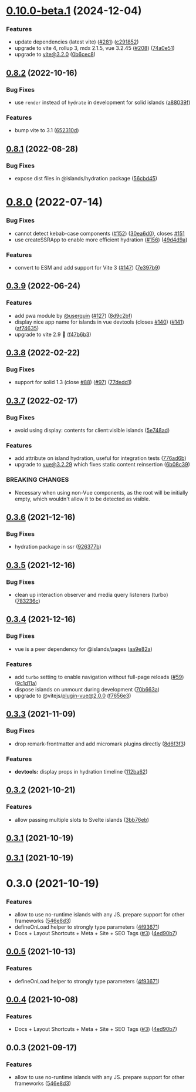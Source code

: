 # [0.10.0-beta.1](https://github.com/nuraui/nurajs/compare/hydration@0.8.2...hydration@0.10.0-beta.1) (2024-12-04)


### Features

* update dependencies (latest vite) ([#281](https://github.com/nuraui/nurajs/issues/281)) ([c291852](https://github.com/nuraui/nurajs/commit/c29185255e41e63830236ceb4c67de599aae2012))
* upgrade to vite 4, rollup 3, mdx 2.1.5, vue 3.2.45 ([#208](https://github.com/nuraui/nurajs/issues/208)) ([74a0e51](https://github.com/nuraui/nurajs/commit/74a0e511c71e990cf5a123cc31989095ef76477f))
* upgrade to vite@3.2.0 ([0b6cec8](https://github.com/nuraui/nurajs/commit/0b6cec84f7669b40b8dcb299ca6f6947f9fbcfae))



## [0.8.2](https://github.com/nuraui/nurajs/compare/hydration@0.8.1...hydration@0.8.2) (2022-10-16)


### Bug Fixes

* use `render` instead of `hydrate` in development for solid islands ([a88039f](https://github.com/nuraui/nurajs/commit/a88039fd38f6b5f12cf525905b1efb116c0a4def))


### Features

* bump vite to 3.1 ([652310d](https://github.com/nuraui/nurajs/commit/652310d32dc7574eab05008a358e3592487da0e7))



## [0.8.1](https://github.com/nuraui/nurajs/compare/hydration@0.8.0...hydration@0.8.1) (2022-08-28)


### Bug Fixes

* expose dist files in @islands/hydration package ([56cbd45](https://github.com/nuraui/nurajs/commit/56cbd457df11c64298cd5fb6ee99226a116ed128))



# [0.8.0](https://github.com/nuraui/nurajs/compare/hydration@0.3.9...hydration@0.8.0) (2022-07-14)


### Bug Fixes

* cannot detect kebab-case components ([#152](https://github.com/nuraui/nurajs/issues/152)) ([30ea6d0](https://github.com/nuraui/nurajs/commit/30ea6d080bd4de84c9755be6239f80c1c7066529)), closes [#151](https://github.com/nuraui/nurajs/issues/151)
* use createSSRApp to enable more efficient hydration ([#156](https://github.com/nuraui/nurajs/issues/156)) ([49d4d9a](https://github.com/nuraui/nurajs/commit/49d4d9a2a26dd7662f9ae552e5a8c809512e96d1))


### Features

* convert to ESM and add support for Vite 3 ([#147](https://github.com/nuraui/nurajs/issues/147)) ([7e397b9](https://github.com/nuraui/nurajs/commit/7e397b908746cd8ec875da2a636ae667ae98cb30))



## [0.3.9](https://github.com/nuraui/nurajs/compare/hydration@0.3.8...hydration@0.3.9) (2022-06-24)


### Features

* add pwa module by [@userquin](https://github.com/userquin) ([#127](https://github.com/nuraui/nurajs/issues/127)) ([8d9c2bf](https://github.com/nuraui/nurajs/commit/8d9c2bfb12ae5326815b34699b3c75e03bb7a2de))
* display nice app name for islands in vue devtools (closes [#140](https://github.com/nuraui/nurajs/issues/140)) ([#141](https://github.com/nuraui/nurajs/issues/141)) ([af74635](https://github.com/nuraui/nurajs/commit/af74635967d7136ce46ef16c83b3ea453a141e17))
* upgrade to vite 2.9 🚀 ([f47b6b3](https://github.com/nuraui/nurajs/commit/f47b6b346ef2efc88590749e2d8c8a2fbba7a42a))



## [0.3.8](https://github.com/nuraui/nurajs/compare/hydration@0.3.7...hydration@0.3.8) (2022-02-22)


### Bug Fixes

* support for solid 1.3 (close [#88](https://github.com/nuraui/nurajs/issues/88)) ([#97](https://github.com/nuraui/nurajs/issues/97)) ([77dedd1](https://github.com/nuraui/nurajs/commit/77dedd1f7f81affd01b2f0f27c85b47590835d68))



## [0.3.7](https://github.com/nuraui/nurajs/compare/hydration@0.3.6...hydration@0.3.7) (2022-02-17)


### Bug Fixes

* avoid using display: contents for client:visible islands ([5e748ad](https://github.com/nuraui/nurajs/commit/5e748ad07b85edb7e4d2d605623ba9817eb2c244))


### Features

* add attribute on island hydration, useful for integration tests ([776ad6b](https://github.com/nuraui/nurajs/commit/776ad6b363b0cdf4ce0f521fae896e3a8691b993))
* upgrade to vue@3.2.29 which fixes static content reinsertion ([6b08c39](https://github.com/nuraui/nurajs/commit/6b08c39e53b3a0b122d03a1471c46094e92406d0))


### BREAKING CHANGES

* Necessary when using non-Vue components, as the root
will be initially empty, which wouldn't allow it to be detected as
visible.



## [0.3.6](https://github.com/nuraui/nurajs/compare/hydration@0.3.5...hydration@0.3.6) (2021-12-16)


### Bug Fixes

* hydration package in ssr ([926377b](https://github.com/nuraui/nurajs/commit/926377be882fb4092749f070c6fe27718f237309))



## [0.3.5](https://github.com/nuraui/nurajs/compare/hydration@0.3.4...hydration@0.3.5) (2021-12-16)


### Bug Fixes

* clean up interaction observer and media query listeners (turbo) ([783236c](https://github.com/nuraui/nurajs/commit/783236c37b883d5300814a47ae8e6639b872f112))



## [0.3.4](https://github.com/nuraui/nurajs/compare/hydration@0.3.3...hydration@0.3.4) (2021-12-16)


### Bug Fixes

* vue is a peer dependency for @islands/pages ([aa9e82a](https://github.com/nuraui/nurajs/commit/aa9e82a39eaefb90ebeca7c709d10dd4766c81f8))


### Features

* add `turbo` setting to enable navigation without full-page reloads ([#59](https://github.com/nuraui/nurajs/issues/59)) ([9c1d11a](https://github.com/nuraui/nurajs/commit/9c1d11ab604194410637c2679490ba99805cfebe))
* dispose islands on unmount during development ([70b663a](https://github.com/nuraui/nurajs/commit/70b663a49bdeec3660f97b5e63007c2086108e5c))
* upgrade to @vitejs/plugin-vue@2.0.0 ([f7656e3](https://github.com/nuraui/nurajs/commit/f7656e37976c206d801f6b7476322cbf1c91aaac))



## [0.3.3](https://github.com/nuraui/nurajs/compare/hydration@0.3.2...hydration@0.3.3) (2021-11-09)


### Bug Fixes

* drop remark-frontmatter and add micromark plugins directly ([8d6f3f3](https://github.com/nuraui/nurajs/commit/8d6f3f3b184674e30181a7ca52361de3baaeb5ac))


### Features

* **devtools:** display props in hydration timeline ([112ba62](https://github.com/nuraui/nurajs/commit/112ba62890234573f86200ffd4082af8f64f2634))



## [0.3.2](https://github.com/nuraui/nurajs/compare/hydration@0.3.1...hydration@0.3.2) (2021-10-21)


### Features

* allow passing multiple slots to Svelte islands ([3bb76eb](https://github.com/nuraui/nurajs/commit/3bb76eb592c36a5a2249af92a43e97aa84fd4140))



## [0.3.1](https://github.com/nuraui/nurajs/compare/hydration@0.3.0...hydration@0.3.1) (2021-10-19)



## [0.3.1](https://github.com/nuraui/nurajs/compare/hydration@0.3.0...hydration@0.3.1) (2021-10-19)



# 0.3.0 (2021-10-19)


### Features

* allow to use no-runtime islands with any JS. prepare support for other frameworks ([546e8d3](https://github.com/nuraui/nurajs/commit/546e8d3dc686c7545d11bfdd928fd7fd0e120a9a))
* defineOnLoad helper to strongly type parameters ([4f93671](https://github.com/nuraui/nurajs/commit/4f93671c40412c1135a7d326f8610bea3524b005))
* Docs + Layout Shortcuts + Meta + Site + SEO Tags ([#3](https://github.com/nuraui/nurajs/issues/3)) ([4ed90b7](https://github.com/nuraui/nurajs/commit/4ed90b72cf354823f023dd09f6797b8b71cff35b))



## [0.0.5](https://github.com/nuraui/nurajs/compare/hydration@0.0.4...hydration@0.0.5) (2021-10-13)


### Features

* defineOnLoad helper to strongly type parameters ([4f93671](https://github.com/nuraui/nurajs/commit/4f93671c40412c1135a7d326f8610bea3524b005))



## [0.0.4](https://github.com/nuraui/nurajs/compare/hydration@0.0.3...hydration@0.0.4) (2021-10-08)


### Features

* Docs + Layout Shortcuts + Meta + Site + SEO Tags ([#3](https://github.com/nuraui/nurajs/issues/3)) ([4ed90b7](https://github.com/nuraui/nurajs/commit/4ed90b72cf354823f023dd09f6797b8b71cff35b))



## 0.0.3 (2021-09-17)


### Features

* allow to use no-runtime islands with any JS. prepare support for other frameworks ([546e8d3](https://github.com/nuraui/nurajs/commit/546e8d3dc686c7545d11bfdd928fd7fd0e120a9a))



